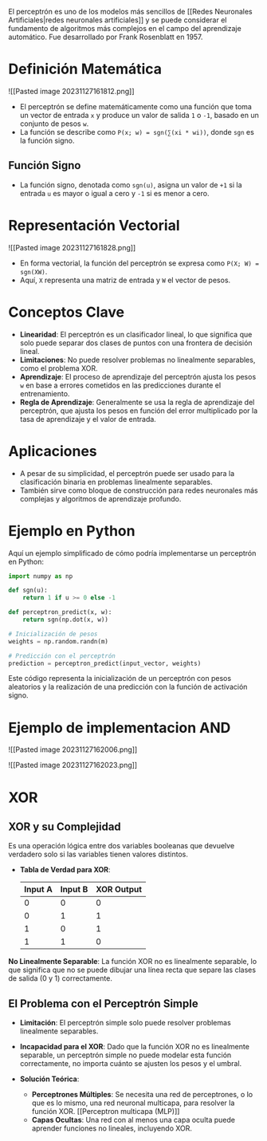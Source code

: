 
El perceptrón es uno de los modelos más sencillos de [[Redes Neuronales Artificiales|redes neuronales artificiales]] y se puede considerar el fundamento de algoritmos más complejos en el campo del aprendizaje automático. Fue desarrollado por Frank Rosenblatt en 1957.

# Definición Matemática

![[Pasted image 20231127161812.png]]

- El perceptrón se define matemáticamente como una función que toma un vector de entrada `x` y produce un valor de salida `1` o `-1`, basado en un conjunto de pesos `w`.
- La función se describe como `P(x; w) = sgn(∑(xi * wi))`, donde `sgn` es la función signo.

## Función Signo

- La función signo, denotada como `sgn(u)`, asigna un valor de `+1` si la entrada `u` es mayor o igual a cero y `-1` si es menor a cero.

# Representación Vectorial

![[Pasted image 20231127161828.png]]
- En forma vectorial, la función del perceptrón se expresa como `P(X; W) = sgn(XW)`.
- Aquí, `X` representa una matriz de entrada y `W` el vector de pesos.

# Conceptos Clave

- **Linearidad**: El perceptrón es un clasificador lineal, lo que significa que solo puede separar dos clases de puntos con una frontera de decisión lineal.
- **Limitaciones**: No puede resolver problemas no linealmente separables, como el problema XOR.
- **Aprendizaje**: El proceso de aprendizaje del perceptrón ajusta los pesos `w` en base a errores cometidos en las predicciones durante el entrenamiento.
- **Regla de Aprendizaje**: Generalmente se usa la regla de aprendizaje del perceptrón, que ajusta los pesos en función del error multiplicado por la tasa de aprendizaje y el valor de entrada.

# Aplicaciones

- A pesar de su simplicidad, el perceptrón puede ser usado para la clasificación binaria en problemas linealmente separables.
- También sirve como bloque de construcción para redes neuronales más complejas y algoritmos de aprendizaje profundo.

# Ejemplo en Python

Aquí un ejemplo simplificado de cómo podría implementarse un perceptrón en Python:

```python
import numpy as np

def sgn(u):
    return 1 if u >= 0 else -1

def perceptron_predict(x, w):
    return sgn(np.dot(x, w))

# Inicialización de pesos
weights = np.random.randn(m)

# Predicción con el perceptrón
prediction = perceptron_predict(input_vector, weights)
```

Este código representa la inicialización de un perceptrón con pesos aleatorios y la realización de una predicción con la función de activación signo.

# Ejemplo de implementacion AND

![[Pasted image 20231127162006.png]]

![[Pasted image 20231127162023.png]]


# XOR

## XOR y su Complejidad

Es una operación lógica entre dos variables booleanas que devuelve verdadero solo si las variables tienen valores distintos.

- **Tabla de Verdad para XOR**:
  
  | Input A | Input B | XOR Output |
  |---------|---------|------------|
  | 0       | 0       | 0          |
  | 0       | 1       | 1          |
  | 1       | 0       | 1          |
  | 1       | 1       | 0          |

**No Linealmente Separable**: La función XOR no es linealmente separable, lo que significa que no se puede dibujar una línea recta que separe las clases de salida (0 y 1) correctamente.

## El Problema con el Perceptrón Simple

- **Limitación**: El perceptrón simple solo puede resolver problemas linealmente separables.

- **Incapacidad para el XOR**: Dado que la función XOR no es linealmente separable, un perceptrón simple no puede modelar esta función correctamente, no importa cuánto se ajusten los pesos y el umbral.

- **Solución Teórica**:
  - **Perceptrones Múltiples**: Se necesita una red de perceptrones, o lo que es lo mismo, una red neuronal multicapa, para resolver la función XOR. [[Perceptron multicapa (MLP)]]
  - **Capas Ocultas**: Una red con al menos una capa oculta puede aprender funciones no lineales, incluyendo XOR.